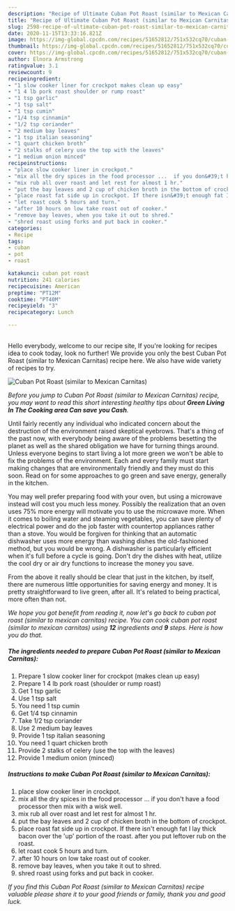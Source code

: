 ```yaml
---
description: "Recipe of Ultimate Cuban Pot Roast (similar to Mexican Carnitas)"
title: "Recipe of Ultimate Cuban Pot Roast (similar to Mexican Carnitas)"
slug: 2598-recipe-of-ultimate-cuban-pot-roast-similar-to-mexican-carnitas
date: 2020-11-15T13:33:16.821Z
image: https://img-global.cpcdn.com/recipes/51652812/751x532cq70/cuban-pot-roast-similar-to-mexican-carnitas-recipe-main-photo.jpg
thumbnail: https://img-global.cpcdn.com/recipes/51652812/751x532cq70/cuban-pot-roast-similar-to-mexican-carnitas-recipe-main-photo.jpg
cover: https://img-global.cpcdn.com/recipes/51652812/751x532cq70/cuban-pot-roast-similar-to-mexican-carnitas-recipe-main-photo.jpg
author: Elnora Armstrong
ratingvalue: 3.1
reviewcount: 9
recipeingredient:
- "1 slow cooker liner for crockpot makes clean up easy"
- "1 4 lb pork roast shoulder or rump roast"
- "1 tsp garlic"
- "1 tsp salt"
- "1 tsp cumin"
- "1/4 tsp cinnamin"
- "1/2 tsp coriander"
- "2 medium bay leaves"
- "1 tsp italian seasoning"
- "1 quart chicken broth"
- "2 stalks of celery use the top with the leaves"
- "1 medium onion minced"
recipeinstructions:
- "place slow cooker liner in crockpot."
- "mix all the dry spices in the food processor ...  if you don&#39;t have a food processor then mix with a wisk well."
- "mix rub all over roast and let rest for almost 1 hr."
- "put the bay leaves and 2 cup of chicken broth in the bottom of crockpot."
- "place roast fat side up in crockpot. If there isn&#39;t enough fat I lay thick bacon over the &#39;up&#39; portion of the roast. after you put leftover rub on the roast."
- "let roast cook 5 hours and turn."
- "after 10 hours on low take roast out of cooker."
- "remove bay leaves, when you take it out to shred."
- "shred roast using forks and put back in cooker."
categories:
- Recipe
tags:
- cuban
- pot
- roast

katakunci: cuban pot roast 
nutrition: 241 calories
recipecuisine: American
preptime: "PT12M"
cooktime: "PT40M"
recipeyield: "3"
recipecategory: Lunch

---
```

<br>
Hello everybody, welcome to our recipe site, If you're looking for recipes idea to cook today, look no further! We provide you only the best Cuban Pot Roast (similar to Mexican Carnitas) recipe here. We also have wide variety of recipes to try.
<br>


![Cuban Pot Roast (similar to Mexican Carnitas)](https://img-global.cpcdn.com/recipes/51652812/751x532cq70/cuban-pot-roast-similar-to-mexican-carnitas-recipe-main-photo.jpg)

<i>Before you jump to Cuban Pot Roast (similar to Mexican Carnitas) recipe, you may want to read this short interesting healthy tips about 
<strong>Green Living In The Cooking area Can save you Cash</strong>.</i>
</br>

Until fairly recently any individual who indicated concern about the destruction of the environment raised skeptical eyebrows. That's a thing of the past now, with everybody being aware of the problems besetting the planet as well as the shared obligation we have for turning things around. Unless everyone begins to start living a lot more green we won't be able to fix the problems of the environment. Each and every family must start making changes that are environmentally friendly and they must do this soon. Read on for some approaches to go green and save energy, generally in the kitchen.

You may well prefer preparing food with your oven, but using a microwave instead will cost you much less money. Possibly the realization that an oven uses 75% more energy will motivate you to use the microwave more. When it comes to boiling water and steaming vegetables, you can save plenty of electrical power and do the job faster with countertop appliances rather than a stove. You would be forgiven for thinking that an automatic dishwasher uses more energy than washing dishes the old-fashioned method, but you would be wrong. A dishwasher is particularly efficient when it's full before a cycle is going. Don't dry the dishes with heat, utilize the cool dry or air dry functions to increase the money you save.

From the above it really should be clear that just in the kitchen, by itself, there are numerous little opportunities for saving energy and money. It is pretty straightforward to live green, after all. It's related to being practical, more often than not.


<i>We hope you got benefit from reading it, now let's go back to cuban pot roast (similar to mexican carnitas) recipe. You can cook cuban pot roast (similar to mexican carnitas) using <strong>12</strong> ingredients and <strong>9</strong> steps. Here is how you do that.
</i>

##### The ingredients needed to prepare Cuban Pot Roast (similar to Mexican Carnitas):

1. Prepare 1 slow cooker liner for crockpot (makes clean up easy)
1. Prepare 1 4 lb pork roast (shoulder or rump roast)
1. Get 1 tsp garlic
1. Use 1 tsp salt
1. You need 1 tsp cumin
1. Get 1/4 tsp cinnamin
1. Take 1/2 tsp coriander
1. Use 2 medium bay leaves
1. Provide 1 tsp italian seasoning
1. You need 1 quart chicken broth
1. Provide 2 stalks of celery (use the top with the leaves)
1. Provide 1 medium onion (minced)


##### Instructions to make Cuban Pot Roast (similar to Mexican Carnitas):

1. place slow cooker liner in crockpot.
1. mix all the dry spices in the food processor ...  if you don&#39;t have a food processor then mix with a wisk well.
1. mix rub all over roast and let rest for almost 1 hr.
1. put the bay leaves and 2 cup of chicken broth in the bottom of crockpot.
1. place roast fat side up in crockpot. If there isn&#39;t enough fat I lay thick bacon over the &#39;up&#39; portion of the roast. after you put leftover rub on the roast.
1. let roast cook 5 hours and turn.
1. after 10 hours on low take roast out of cooker.
1. remove bay leaves, when you take it out to shred.
1. shred roast using forks and put back in cooker.


<i>If you find this Cuban Pot Roast (similar to Mexican Carnitas) recipe valuable please share it to your good friends or family, thank you and good luck.</i>
